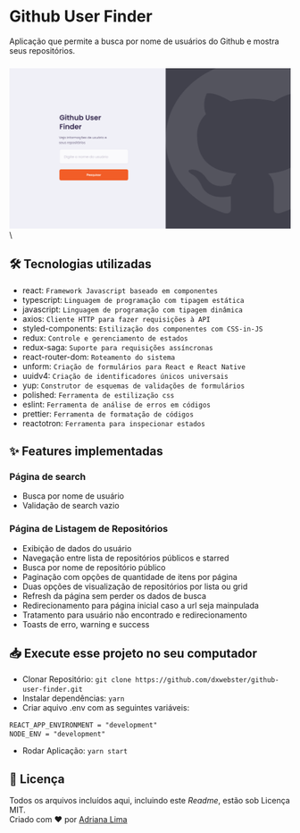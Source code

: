 # Github User Finder

Aplicação que permite a busca por nome de usuários do Github e mostra seus repositórios.

###

![](readme/Home.png)\


## 🛠 Tecnologias utilizadas

* react: `Framework Javascript baseado em componentes`
* typescript: `Linguagem de programação com tipagem estática`
* javascript: `Linguagem de programação com tipagem dinâmica`
* axios: `Cliente HTTP para fazer requisições à API`
* styled-components: `Estilização dos componentes com CSS-in-JS`
* redux: `Controle e gerenciamento de estados`
* redux-saga: `Suporte para requisições assíncronas`
* react-router-dom: `Roteamento do sistema`
* unform: `Criação de formulários para React e React Native`
* uuidv4: `Criação de identificadores únicos universais`
* yup: `Construtor de esquemas de validações de formulários`
* polished: `Ferramenta de estilização css`
* eslint: `Ferramenta de análise de erros em códigos`
* prettier: `Ferramenta de formatação de códigos`
* reactotron: `Ferramenta para inspecionar estados`

## ✨ Features implementadas

### Página de search

* Busca por nome de usuário
* Validação de search vazio

### Página de Listagem de Repositórios

* Exibição de dados do usuário
* Navegação entre lista de repositórios públicos e starred
* Busca por nome de repositório público
* Paginação com opções de quantidade de itens por página
* Duas opções de visualização de repositórios por lista ou grid
* Refresh da página sem perder os dados de busca
* Redirecionamento para página inicial caso a url seja mainpulada
* Tratamento para usuário não encontrado e redirecionamento
* Toasts de erro, warning e success

## 📥 Execute esse projeto no seu computador

* Clonar Repositório: `git clone https://github.com/dxwebster/github-user-finder.git`
* Instalar dependências: `yarn`
* Criar aquivo .env com as seguintes variáveis:

```
REACT_APP_ENVIRONMENT = "development"
NODE_ENV = "development"
```

* Rodar Aplicação: `yarn start`

## 📕 Licença

Todos os arquivos incluídos aqui, incluindo este _Readme_, estão sob Licença MIT.\
Criado com ❤ por [Adriana Lima](https://github.com/dxwebster)
